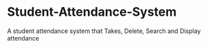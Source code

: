 # Student-Attendance-System
A student attendance system that Takes, Delete, Search and Display attendance
